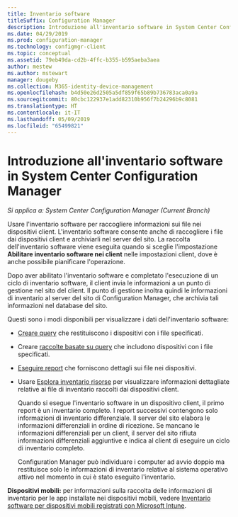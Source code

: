 ```yaml
---
title: Inventario software
titleSuffix: Configuration Manager
description: Introduzione all'inventario software in System Center Configuration Manager.
ms.date: 04/29/2019
ms.prod: configuration-manager
ms.technology: configmgr-client
ms.topic: conceptual
ms.assetid: 79eb49da-cd2b-4ffc-b355-b595aeba3aea
author: mestew
ms.author: mstewart
manager: dougeby
ms.collection: M365-identity-device-management
ms.openlocfilehash: b4d50e26d2505a5df859f65b89b736783aca0a9a
ms.sourcegitcommit: 80cbc122937e1add82310b956f7b24296b9c8081
ms.translationtype: HT
ms.contentlocale: it-IT
ms.lasthandoff: 05/09/2019
ms.locfileid: "65499821"
---
```

# <a name="introduction-to-software-inventory-in-system-center-configuration-manager"></a>Introduzione all'inventario software in System Center Configuration Manager

*Si applica a: System Center Configuration Manager (Current Branch)*

Usare l'inventario software per raccogliere informazioni sui file nei dispositivi client. L'inventario software consente anche di raccogliere i file dai dispositivi client e archiviarli nel server del sito. La raccolta dell'inventario software viene eseguita quando si sceglie l'impostazione **Abilitare inventario software nei client** nelle impostazioni client, dove è anche possibile pianificare l'operazione.  

Dopo aver abilitato l'inventario software e completato l'esecuzione di un ciclo di inventario software, il client invia le informazioni a un punto di gestione nel sito del client. Il punto di gestione inoltra quindi le informazioni di inventario al server del sito di Configuration Manager, che archivia tali informazioni nel database del sito.   

 Questi sono i modi disponibili per visualizzare i dati dell'inventario software:  

- [Creare query](../../../../core/servers/manage/create-queries.md) che restituiscono i dispositivi con i file specificati.   

- Creare [raccolte basate su query](../../../../core/clients/manage/collections/introduction-to-collections.md) che includono dispositivi con i file specificati.   

- [Eseguire report](../../../../core/servers/manage/reporting.md) che forniscono dettagli sui file nei dispositivi.

- Usare [Esplora inventario risorse](../../../../core/clients/manage/inventory/use-resource-explorer-to-view-software-inventory.md) per visualizzare informazioni dettagliate relative ai file di inventario raccolti dai dispositivi client.   

  Quando si esegue l'inventario software in un dispositivo client, il primo report è un inventario completo. I report successivi contengono solo informazioni di inventario differenziale. Il server del sito elabora le informazioni differenziali in ordine di ricezione. Se mancano le informazioni differenziali per un client, il server del sito rifiuta informazioni differenziali aggiuntive e indica al client di eseguire un ciclo di inventario completo.  

  Configuration Manager può individuare i computer ad avvio doppio ma restituisce solo le informazioni di inventario relative al sistema operativo attivo nel momento in cui è stato eseguito l'inventario.  

**Dispositivi mobili:** per informazioni sulla raccolta delle informazioni di inventario per le app installate nei dispositivi mobili, vedere [Inventario software per dispositivi mobili registrati con Microsoft Intune](../../../../mdm/deploy-use/software-inventory-mobile-devices.md).

